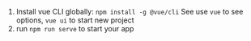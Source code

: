 1. Install vue CLI globally: `npm install -g @vue/cli`
    See use `vue` to see options, `vue ui` to start new project
2. run `npm run serve` to start your app